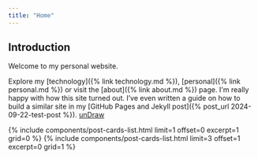 ```yaml
---
title: "Home"
---
```


## Introduction

Welcome to my personal website.

Explore my [technology]({% link technology.md %}), [personal]({% link personal.md %}) or visit the [about]({% link about.md %}) page. I'm really happy with how this site turned out. I’ve even written a guide on how to build a similar site in my [GitHub Pages and Jekyll post]({% post_url 2024-09-22-test-post %}). [unDraw](https://undraw.co/)

{% include components/post-cards-list.html limit=1 offset=0 excerpt=1 grid=0 %}
{% include components/post-cards-list.html limit=3 offset=1 excerpt=0 grid=1 %}

